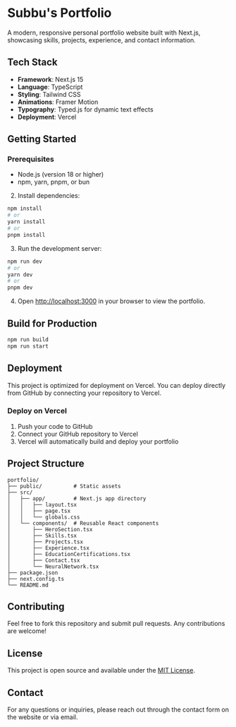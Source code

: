 # Subbu's Portfolio

A modern, responsive personal portfolio website built with Next.js, showcasing skills, projects, experience, and contact information.


## Tech Stack

- **Framework**: Next.js 15
- **Language**: TypeScript
- **Styling**: Tailwind CSS
- **Animations**: Framer Motion
- **Typography**: Typed.js for dynamic text effects
- **Deployment**: Vercel

## Getting Started

### Prerequisites

- Node.js (version 18 or higher)
- npm, yarn, pnpm, or bun


2. Install dependencies:
```bash
npm install
# or
yarn install
# or
pnpm install
```

3. Run the development server:
```bash
npm run dev
# or
yarn dev
# or
pnpm dev
```

4. Open [http://localhost:3000](http://localhost:3000) in your browser to view the portfolio.

## Build for Production

```bash
npm run build
npm run start
```

## Deployment

This project is optimized for deployment on Vercel. You can deploy directly from GitHub by connecting your repository to Vercel.

### Deploy on Vercel

1. Push your code to GitHub
2. Connect your GitHub repository to Vercel
3. Vercel will automatically build and deploy your portfolio

## Project Structure

```
portfolio/
├── public/          # Static assets
├── src/
│   ├── app/         # Next.js app directory
│   │   ├── layout.tsx
│   │   ├── page.tsx
│   │   └── globals.css
│   └── components/  # Reusable React components
│       ├── HeroSection.tsx
│       ├── Skills.tsx
│       ├── Projects.tsx
│       ├── Experience.tsx
│       ├── EducationCertifications.tsx
│       ├── Contact.tsx
│       └── NeuralNetwork.tsx
├── package.json
├── next.config.ts
└── README.md
```

## Contributing

Feel free to fork this repository and submit pull requests. Any contributions are welcome!

## License

This project is open source and available under the [MIT License](LICENSE).

## Contact

For any questions or inquiries, please reach out through the contact form on the website or via email.
 

